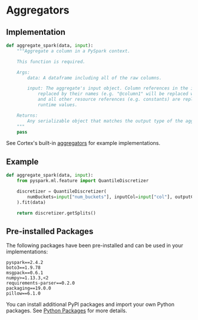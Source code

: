 # Aggregators

## Implementation

```python
def aggregate_spark(data, input):
    """Aggregate a column in a PySpark context.

    This function is required.

    Args:
        data: A dataframe including all of the raw columns.

        input: The aggregate's input object. Column references in the input are
            replaced by their names (e.g. "@column1" will be replaced with "column1"),
            and all other resource references (e.g. constants) are replaced by their
            runtime values.

    Returns:
        Any serializable object that matches the output type of the aggregator.
    """
    pass
```

See Cortex's built-in <!-- CORTEX_VERSION_MINOR -->[aggregators](https://github.com/cortexlabs/cortex/blob/master/pkg/aggregators) for example implementations.

## Example

```python
def aggregate_spark(data, input):
    from pyspark.ml.feature import QuantileDiscretizer

    discretizer = QuantileDiscretizer(
        numBuckets=input["num_buckets"], inputCol=input["col"], outputCol="_"
    ).fit(data)

    return discretizer.getSplits()
```

## Pre-installed Packages

The following packages have been pre-installed and can be used in your implementations:

```text
pyspark==2.4.2
boto3==1.9.78
msgpack==0.6.1
numpy>=1.13.3,<2
requirements-parser==0.2.0
packaging==19.0.0
pillow==6.1.0
```

You can install additional PyPI packages and import your own Python packages. See [Python Packages](python-packages.md) for more details.
